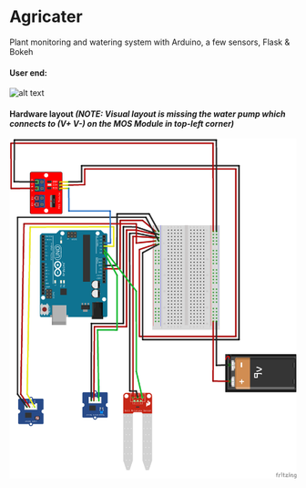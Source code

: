 # Agricater
Plant monitoring and watering system with Arduino, a few sensors, Flask &amp; Bokeh

#### User end:
![alt text](https://github.com/adempus/Agricater/blob/master/app/res/agricater2.gif?raw=true)


#### Hardware layout *(NOTE: Visual layout is missing the water pump which connects to (V+ V-) on the MOS Module in top-left corner)*
![alt text](https://github.com/adempus/Agricater/blob/master/app/res/AgricaterHardwareSketch.png)

